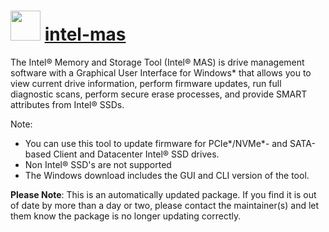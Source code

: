 # <img src="https://cdn.jsdelivr.net/gh/mkevenaar/chocolatey-packages@794b72b6a786e5a0f6084b242f65586e60ba6c83/icons/intel-mas.png" width="48" height="48"/> [intel-mas](https://community.chocolatey.org/packages/intel-mas)

The Intel® Memory and Storage Tool (Intel® MAS) is drive management software with a Graphical User Interface for Windows* that allows you to view current drive information, perform firmware updates, run full diagnostic scans, perform secure erase processes, and provide SMART attributes from Intel® SSDs.

Note:

- You can use this tool to update firmware for PCIe*/NVMe*- and SATA-based Client and Datacenter Intel® SSD drives.
- Non Intel® SSD's are not supported
- The Windows download includes the GUI and CLI version of the tool.

**Please Note**: This is an automatically updated package. If you find it is
out of date by more than a day or two, please contact the maintainer(s) and
let them know the package is no longer updating correctly.
